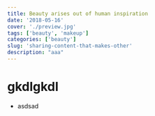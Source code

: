 ```yaml
---
title: Beauty arises out of human inspiration
date: '2018-05-16'
cover: './preview.jpg'
tags: ['beauty', 'makeup']
categories: ['beauty']
slug: 'sharing-content-that-makes-other'
description: "aaa"
---
```


# gkdlgkdl

* asdsad

